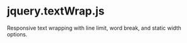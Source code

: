 jquery.textWrap.js
==================

Responsive text wrapping with line limit, word break, and static width options.
